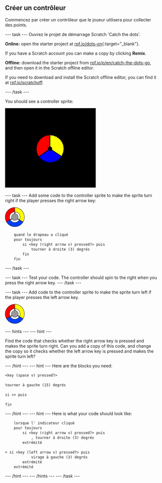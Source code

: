## Créer un contrôleur

Commencez par créer un contrôleur que le joueur utilisera pour collecter des points.

\--- task \--- Ouvrez le projet de démarrage Scratch 'Catch the dots'.

**Online:** open the starter project at [rpf.io/dots-on](http://rpf.io/dots-on){:target="_blank"}.

If you have a Scratch account you can make a copy by clicking **Remix**.

**Offline:** download the starter project from [rpf.io/p/en/catch-the-dots-go](http://rpf.io/p/en/catch-the-dots-go), and then open it in the Scratch offline editor.

If you need to download and install the Scratch offline editor, you can find it at [rpf.io/scratchoff](http://rpf.io/scratchoff).

\--- /task \---

You should see a controller sprite:

![screenshot](images/dots-controller.png)

\--- task \--- Add some code to the controller sprite to make the sprite turn right if the player presses the right arrow key:

![Controller sprite](images/controller-sprite.png)

```blocks3
    quand le drapeau a cliqué
    pour toujours
        si <key (right arrow v) pressed?> puis
            tourner à droite (3) degrés
        fin
    fin
```

\--- /task \---

\--- task \--- Test your code. The controller should spin to the right when you press the right arrow key. \--- /task \---

\--- task \--- Add code to the controller sprite to make the sprite turn left if the player presses the left arrow key.

![Controller sprite](images/controller-sprite.png)

\--- hints \--- \--- hint \---

Find the code that checks whether the right arrow key is pressed and makes the sprite turn right. Can you add a copy of this code, and change the copy so it checks whether the left arrow key is pressed and makes the sprite turn left?

\--- /hint \--- \--- hint \--- Here are the blocks you need:

```blocks3
<key (space v) pressed?>

tourner à gauche (15) degrés

si <> puis

fin
```

\--- /hint \--- \--- hint \--- Here is what your code should look like:

```blocks3
    lorsque l' indicateur cliqué
    pour toujours
        si <key (right arrow v) pressed?> puis
            , tourner à droite (3) degrés
        extrémité

+ si <key (left arrow v) pressed?> puis
            virage à gauche (3) degrés
        extrémité
    extrémité
```

\--- /hint \--- \--- /hints \--- \--- /task \---